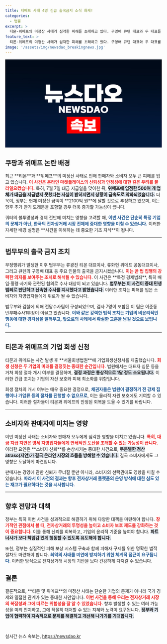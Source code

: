 ```yaml
---
title: 티메프 사태 4명 긴급 출국금지 소식 화제!
categories:
  - 법률
excerpt: >
  티몬·위메프의 미정산 사태가 심각한 피해를 초래하고 있다. 구영배 큐텐 대표와 두 대표를 긴급 출국금지한 검찰의 수사가 진행 중이다. 자영업자들의 연쇄 도산 위기가 현실화될 수도! 클릭하여 자세한 소식을 확인하세요!
feature_text: >
  티몬·위메프의 미정산 사태가 심각한 피해를 초래하고 있다. 구영배 큐텐 대표와 두 대표를 긴급 출국금지한 검찰의 수사가 진행 중이다. 자영업자들의 연쇄 도산 위기가 현실화될 수도! 클릭하여 자세한 소식을 확인하세요!
image: '/assets/img/newsdao_breakingnews.jpg'
---
```


<p><img src="/assets/img/newsdao_breakingnews.jpg" alt="ranknews 속보" /></p>

<h2 data-ke-size="size26">쿠팡과 위메프 논란 배경</h2>

<p data-ke-size="size16">최근 **티몬**과 **위메프**의 미정산 사태로 인해 판매자와 소비자 모두 큰 피해를 입고 있습니다. <b><span style="color: #ee2323;">이 사건은 온라인 마켓플레이스의 신뢰성과 안정성에 대한 깊은 우려를 불러일으켰습니다.</span></b> 특히, 7월 7일 대금 지급일을 맞이한 뒤, <b><span style="background-color: #21538527;">위메프에 입점한 500여 개 업체가 대금을 지급받지 못했다는 사실이 밝혀지면서 상황이 급속도로 악화되었습니다.</span></b> 더욱이, 정부는 현재 미정산 금액이 **2100억 원**에 달할 것으로 추정하고 있으며, 이는 향후 추가 만기 도래분을 포함할 경우 더욱 증가할 가능성이 큽니다.</p>

<p data-ke-size="size16">쿼터의 불투명성과 경제 전반에 미치는 영향을 고려할 때, <b><span style="color: #1a5490;">이번 사건은 단순히 특정 기업의 문제가 아닌, 한국의 전자상거래 시장 전체에 중대한 영향을 미칠 수 있습니다.</span></b> 이러한 자세한 배경 설명은 **사건을 이해하는 데 중요한 기초 지식**이 됩니다.</p>

<hr>

<h2 data-ke-size="size26">법무부의 출국 금지 조치</h2>

<p data-ke-size="size16">부정행위가 발생한 이후 법무부는 류광진 티몬 대표이사, 류화현 위메프 공동대표이사, 그리고 큐텐의 구영배 대표 등 주요 인물의 출국을 금지시켰습니다. <b><span style="color: #ee2323;">이는 곧 법 집행의 강력한 의지를 보여주는 조치로 해석될 수 있습니다.</span></b> 이 사건은 **특정 경제범죄**, 특히 배임·횡령·사기와 관련된 혐의로 수사 대상이 되고 있습니다. <b><span style="background-color: #21538527;">법무부는 이 사건이 중대 민생 범죄로 판단하고 신속한 수사를 지시했다고 밝혔습니다.</span></b> 이러한 조치는 피해를 입은 소비자와 자영업자들에게 위로가 될 수 있습니다.</p>

<p data-ke-size="size16">법무부와 검찰에 의해 전담수사팀이 구성되었으며, 검사 7명이 포함된 이 팀은 이준동 반부패수사1부장이 이끌고 있습니다. <b><span style="color: #1a5490;">이와 같은 강력한 법적 조치는 기업의 비윤리적인 행동에 대한 경각심을 일깨우고, 앞으로의 사례에서 확실한 교훈을 남길 것으로 보입니다.</span></b></p>

<hr>

<h2 data-ke-size="size26">티몬과 위메프의 기업 회생 신청</h2>

<p data-ke-size="size16">티몬과 위메프는 사건 발생 후 **서울회생법원**에 기업회생신청서를 제출했습니다. <b><span style="color: #ee2323;">회생 신청은 두 기업의 미래를 결정짓는 중대한 순간입니다.</span></b> 법원에서는 대표자 심문 등을 거쳐 회생 절차 개시 여부를 결정하며, <b><span style="background-color: #21538527;">결정 과정은 통상적으로 1달 정도 소요됩니다.</span></b> 이러한 긴급 조치는 기업의 자산 보호와 피해 최소화를 위함입니다.</p>

<p data-ke-size="size16">회생 절차의 개시 여부는 매우 중요한 결정으로, <b><span style="color: #1a5490;">채권자들은 법원이 결정하기 전 강제 집행이나 가압류 등의 절차를 진행할 수 없으므로</span></b>, 이는 물리적 자원 보호에도 기여할 수 있습니다. 이러한 절차들이 티몬과 위메프의 안정된 회복을 도울 수 있기를 바랍니다.</p>

<hr>

<h2 data-ke-size="size26">소비자와 판매자에 미치는 영향</h2>

<p data-ke-size="size16">이번 미정산 사태는 소비자와 판매자 모두에게 심각한 영향을 미치고 있습니다. <b><span style="color: #ee2323;">특히, 대금 지급 지연은 영세 자영업자들에게 연쇄적인 도산을 초래할 수 있는 가능성이 큽니다.</span></b> 이러한 요인은 **소비자 신뢰**를 손상시키는 중대한 사건으로, <b><span style="background-color: #21538527;">무분별한 정산 atraso(지연)가 결국 온라인 시장의 흐름을 방해할 수 있습니다.</span></b> 결국 소비자에게도 그 영향은 도달하게 마련입니다.</p>

<p data-ke-size="size16">판매자는 경영에 관한 신뢰가 무너질 뿐만 아니라, 소비자의 선택권에도 영향을 미칠 수 있습니다. <b><span style="color: #1a5490;">따라서 이 사건의 결과는 향후 전자상거래 플랫폼의 운영 방식에 대한 심도 있는 재고가 필요하다는 것을 시사합니다.</span></b></p>

<hr>

<h2 data-ke-size="size26">향후 전망과 대책</h2>

<p data-ke-size="size16">정부는 특히 이번 사건을 성과적으로 해결하기 위해 다양한 대책을 마련해야 합니다. <b><span style="color: #ee2323;">장기적인 관점에서 볼 때, 전자상거래의 투명성을 높이고 소비자 보호 제도를 강화하는 것이 중요합니다.</span></b> 이를 통해 신뢰를 회복하고, 기업의 윤리적 기준을 높여야 합니다. <b><span style="background-color: #21538527;">파트너사가 보다 책임감 있게 행동할 수 있도록 유도해야 합니다.</span></b></p>

<p data-ke-size="size16">또한, 정부는 실질적인 피해 보상 시스템 구축과 함께 피해자 구제를 위한 명확한 법적 절차도 마련해야 합니다. <b><span style="color: #1a5490;">최악의 사태를 미연에 방지하기 위한 체계적 접근이 요구됩니다.</span></b> 이러한 방식으로 전자상거래 시장의 기반을 보다 건강하게 다져갈 수 있습니다.</p>

<h2 data-ke-size="size26">결론</h2>

<p data-ke-size="size16">결론적으로, **티몬 및 위메프**의 미정산 사태는 단순한 기업의 문제가 아니라 국가 경제와 밀접한 관계가 있는 중대한 사안입니다. <b><span style="color: #ee2323;">이번 사건을 통해 우리는 전자상거래 시장의 복잡성과 그에 따르는 위험성을 잘 알 수 있었습니다.</span></b> 향후 발생할 수 있는 여러 가능성을 미리 인지하고, 그에 적절히 대처할 수 있는 지혜와 노력이 요구됩니다. <b><span style="background-color: #21538527;">정부와 기업이 협력하여 지속적으로 문제를 해결하고 개선해 나가기를 기대합니다.</span></b></p>

<p data-ke-size="size16">&nbsp;</p>
실시간 뉴스 속보는, <a href="https://newsdao.kr" rel="dofollow">https://newsdao.kr</a>


